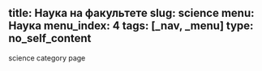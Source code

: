 title: Наука на факультете
slug: science
menu: Наука
menu_index: 4
tags: [_nav, _menu]
type: no_self_content
---

science category page